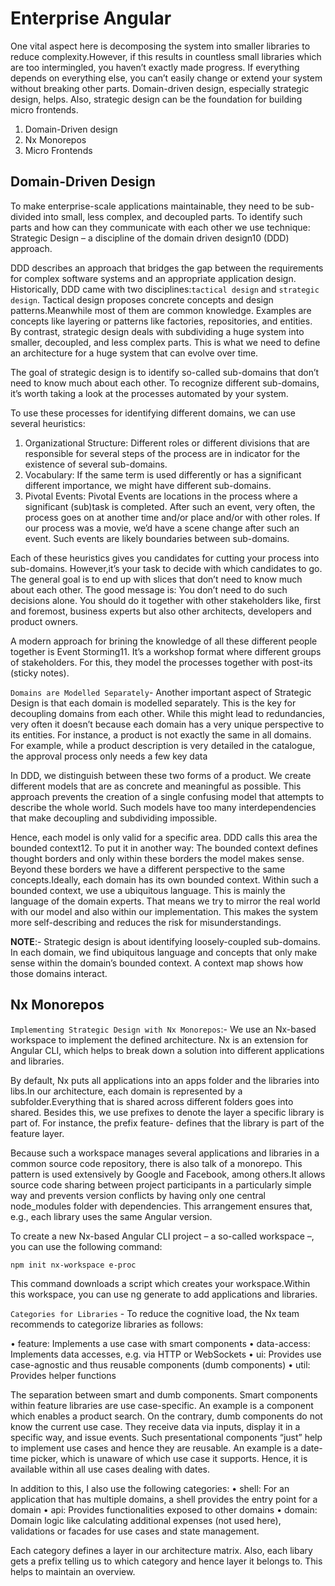 # Enterprise Angular

One vital aspect here is decomposing the system into smaller libraries to reduce complexity.However, if this results in countless small libraries which are too intermingled, you haven’t exactly made progress. If everything depends on everything else, you can’t easily change or extend your system without breaking other parts.
Domain-driven design, especially strategic design, helps. Also, strategic design can be the foundation for building micro frontends.

1. Domain-Driven design
2. Nx Monorepos
3. Micro Frontends

## Domain-Driven Design

To make enterprise-scale applications maintainable, they need to be sub-divided into small, less complex, and decoupled parts.
To identify such parts and how can they communicate with each other we use technique: Strategic Design – a discipline of the domain driven design10 (DDD) approach.

DDD describes an approach that bridges the gap between the requirements for complex software systems and an appropriate application design. Historically, DDD came with two disciplines:`tactical design` and `strategic design`.
Tactical design proposes concrete concepts and design patterns.Meanwhile most of them are common knowledge. Examples are concepts like layering or patterns  like factories, repositories, and entities.
By contrast, strategic design deals with subdividing a huge system into smaller, decoupled, and less complex parts. This is what we need to define an architecture for a huge system that can evolve over time.

The goal of strategic design is to identify so-called sub-domains that don’t need to know much about each other. To recognize different sub-domains, it’s worth taking a look at the processes automated by your system.

To use these processes for identifying different domains, we can use several heuristics:

1. Organizational Structure: Different roles or different divisions that are responsible for several steps of the process are in indicator for the existence of several sub-domains.
2. Vocabulary: If the same term is used differently or has a significant different importance, we might have different sub-domains.
3. Pivotal Events: Pivotal Events are locations in the process where a significant (sub)task is completed. After such an event, very often, the process goes on at another time and/or place and/or with other roles. If our process was a movie, we’d have a scene change after such an event. Such events are likely boundaries between sub-domains.

Each of these heuristics gives you candidates for cutting your process into sub-domains. However,it’s your task to decide with which candidates to go. The general goal is to end up with slices that don’t need to know much about each other.
The good message is: You don’t need to do such decisions alone. You should do it together with other stakeholders like, first and foremost, business experts but also other architects, developers and product owners.

A modern approach for brining the knowledge of all these different people together is Event Storming11. It’s a workshop format where different groups of stakeholders. For this, they model the processes together with post-its (sticky notes).

`Domains are Modelled Separately`- Another important aspect of Strategic Design is that each domain is modelled separately. This is the key for decoupling domains from each other. While this might lead to redundancies, very often it doesn’t because each domain has a very unique perspective to its entities.
For instance, a product is not exactly the same in all domains. For example, while a product description is very detailed in the catalogue, the approval process only needs a few key data

In DDD, we distinguish between these two forms of a product. We create different models that are as concrete and meaningful as possible.
This approach prevents the creation of a single confusing model that attempts to describe the whole world. Such models have too many interdependencies that make decoupling and subdividing impossible.

Hence, each model is only valid for a specific area. DDD calls this area the bounded context12. To put it in another way: The bounded context defines thought borders and only within these borders the model makes sense. Beyond these borders we have a different perspective to the same concepts.Ideally, each domain has its own bounded context.
Within such a bounded context, we use a ubiquitous language. This is mainly the language of the domain experts. That means we try to mirror the real world with our model and also within our implementation. This makes the system more self-describing and reduces the risk for misunderstandings.

**NOTE**:- Strategic design is about identifying loosely-coupled sub-domains. In each domain, we find ubiquitous language and concepts that only make sense within the domain’s bounded context. A context map shows how those domains interact.

## Nx Monorepos

`Implementing Strategic Design with Nx Monorepos`:- We use an Nx-based workspace to implement the defined architecture. Nx is an extension for Angular CLI, which helps to break down a solution into different applications and libraries.

By default, Nx puts all applications into an apps folder and the libraries into libs.In our architecture, each domain is represented by a subfolder.Everything that is shared across different folders goes into shared. Besides this, we use prefixes to denote the layer a specific library is part of. For instance, the prefix feature- defines that the library is part of the feature layer.

Because such a workspace manages several applications and libraries in a common source code repository, there is also talk of a monorepo. This pattern is used extensively by Google and Facebook, among others.It allows source code sharing between project participants in a particularly simple way and prevents version conflicts by having only one central node_modules folder with dependencies. This arrangement ensures that, e.g., each library uses the same Angular version.

To create a new Nx-based Angular CLI project – a so-called workspace –, you can use the following command:

```sh
npm init nx-workspace e-proc
```

This command downloads a script which creates your workspace.Within this workspace, you can use ng generate to add applications and libraries.

`Categories for Libraries` - To reduce the cognitive load, the Nx team recommends to categorize libraries as follows:

• feature: Implements a use case with smart components
• data-access: Implements data accesses, e.g. via HTTP or WebSockets
• ui: Provides use case-agnostic and thus reusable components (dumb components)
• util: Provides helper functions

The separation between smart and dumb components. Smart components within feature libraries are use case-specific. An example is a component which enables a product search.
On the contrary, dumb components do not know the current use case. They receive data via inputs, display it in a specific way, and issue events. Such presentational components “just” help to implement use cases and hence they are reusable. An example is a date-time picker, which is unaware of which use case it supports. Hence, it is available within all use cases dealing with dates.

In addition to this, I also use the following categories:
• shell: For an application that has multiple domains, a shell provides the entry point for a domain
• api: Provides functionalities exposed to other domains
• domain: Domain logic like calculating additional expenses (not used here), validations or facades for use cases and state management.

Each category defines a layer in our architecture matrix. Also, each libary gets a prefix telling us to which category and hence layer it belongs to. This helps to maintain an overview.
